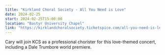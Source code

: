 ```yaml
---
title: "Kirkland Choral Society - All You Need is Love"
date: 2024-02-25
start: 2024-02-25T15:00:00
location: "Bastyr University Chapel"
link: "https://kirklandchoralsociety.ticketspice.com/all-you-need-is-love"
---
```


Cary will join KCS as a professional chorister for this love-themed concert, including a Dale Trumbore world premiere.

